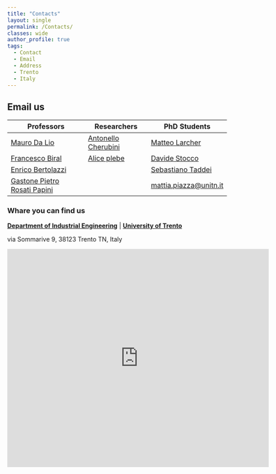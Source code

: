 ```yaml
---
title: "Contacts"
layout: single
permalink: /Contacts/
classes: wide
author_profile: true
tags: 
  - Contact
  - Email
  - Address
  - Trento
  - Italy
---
```


## Email us

<!-- ### Head of the group

[Mauro Da Lio](mailto:mauro.dalio@unitn.it)

[Francesco Biral](mailto:francesco.biral@unitn.it)

[Enrico Bertolazzi](mailto:enrico.bertolazzi@unitn.it)

[Gastone Pietro Rosati Papini](mailto:gastone.rosatipapini@unitn.it)

### Researchers

[Antonello Cherubini](mailto:antonello.cherubini@unitn.it)

[mattia.piazza@unitn.it](mailto:mattia.piazza@unitn.it)

[Matteo Larcher](mailto:matteo.larcher@unitn.it)

[Davide Stocco](mailto:davide.stocco@unitn.it)

[Sebastiano Taddei](mailto:sebastiano.taddei@unitn.it)

[Alice plebe](mailto:alice.plebe@unitn.it)

create a table with three colum one for professors one for the collaborators and one for phd students -->

| Professors                                                           | Researchers                                                | PhD Students                                            |
|----------------------------------------------------------------------|------------------------------------------------------------|---------------------------------------------------------|
| [Mauro Da Lio](mailto:mauro.dalio@unitn.it)                          | [Antonello Cherubini](mailto:antonello.cherubini@unitn.it) | [Matteo Larcher](mailto:matteo.larcher@unitn.it)        |
| [Francesco Biral](mailto:francesco.biral@unitn.it)                   | [Alice plebe](mailto:alice.plebe@unitn.it)                 | [Davide Stocco](mailto:davide.stocco@unitn.it)          |
| [Enrico Bertolazzi](mailto:enrico.bertolazzi@unitn.it)               |                                                            | [Sebastiano Taddei](mailto:sebastiano.taddei@unitn.it)  |
| [Gastone Pietro Rosati Papini](mailto:gastone.rosatipapini@unitn.it) |                                                            | [mattia.piazza@unitn.it](mailto:mattia.piazza@unitn.it) |


### Whare you can find us

[**Department of Industrial Engineering**](https://www.dii.unitn.it/) | [**University of Trento**](https://www.unitn.it/)

via Sommarive 9, 38123 Trento TN, Italy

<div class="mapouter"><div class="gmap_canvas"><iframe width="600" height="500" id="gmap_canvas" src="https://maps.google.com/maps?q=via%20sommarive%209%20trento&t=&z=13&ie=UTF8&iwloc=&output=embed" frameborder="0" scrolling="no" marginheight="0" marginwidth="0"></iframe><a href="https://123movies-to.org">123movies</a><br><style>.mapouter{position:relative;text-align:right;height:500px;width:600px;}</style><a href="https://www.embedgooglemap.net">map for website</a><style>.gmap_canvas {overflow:hidden;background:none!important;height:500px;width:600px;}</style></div></div>
